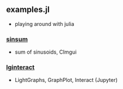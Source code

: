 ## examples.jl
* playing around with julia

### [sinsum](sinsum)
* sum of sinusoids, CImgui

### [lginteract](lginteract)
* LightGraphs, GraphPlot, Interact (Jupyter)
